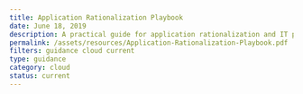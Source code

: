```yaml
---
title: Application Rationalization Playbook
date: June 18, 2019
description: A practical guide for application rationalization and IT portfolio management under Cloud Smart. It is intended to help Portfolio Managers think through their agency’s approach to IT modernization.
permalink: /assets/resources/Application-Rationalization-Playbook.pdf
filters: guidance cloud current
type: guidance
category: cloud
status: current
---
```


